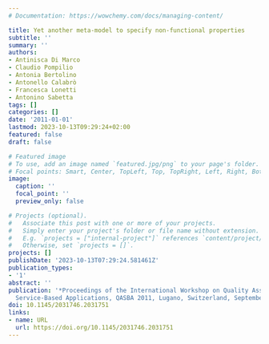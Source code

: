 ```yaml
---
# Documentation: https://wowchemy.com/docs/managing-content/

title: Yet another meta-model to specify non-functional properties
subtitle: ''
summary: ''
authors:
- Antinisca Di Marco
- Claudio Pompilio
- Antonia Bertolino
- Antonello Calabrò
- Francesca Lonetti
- Antonino Sabetta
tags: []
categories: []
date: '2011-01-01'
lastmod: 2023-10-13T09:29:24+02:00
featured: false
draft: false

# Featured image
# To use, add an image named `featured.jpg/png` to your page's folder.
# Focal points: Smart, Center, TopLeft, Top, TopRight, Left, Right, BottomLeft, Bottom, BottomRight.
image:
  caption: ''
  focal_point: ''
  preview_only: false

# Projects (optional).
#   Associate this post with one or more of your projects.
#   Simply enter your project's folder or file name without extension.
#   E.g. `projects = ["internal-project"]` references `content/project/deep-learning/index.md`.
#   Otherwise, set `projects = []`.
projects: []
publishDate: '2023-10-13T07:29:24.581461Z'
publication_types:
- '1'
abstract: ''
publication: '*Proceedings of the International Workshop on Quality Assurance for
  Service-Based Applications, QASBA 2011, Lugano, Switzerland, September 14, 2011*'
doi: 10.1145/2031746.2031751
links:
- name: URL
  url: https://doi.org/10.1145/2031746.2031751
---
```

